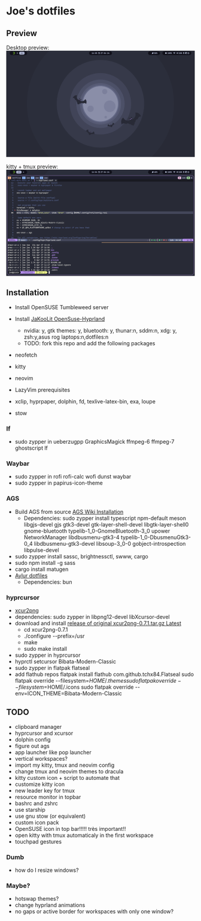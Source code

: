 # Joe's dotfiles

## Preview

Desktop preview:
![Desktop preview](preview/desktop.png)

kitty + tmux preview:
![kitty + tmux preview](preview/kitty_tmux.png)

## Installation

- Install OpenSUSE Tumbleweed server
- Install [JaKooLit OpenSuse-Hyprland](https://github.com/JaKooLit/OpenSuse-Hyprland?fbclid=IwAR3Rzc_MFDQIDP3Ql6kbvQmWMFSuTwKqsiOSk9eQqM9MAaTC34tLbsGomvU)

  - nvidia: y, gtk themes: y, bluetooth: y, thunar:n, sddm:n, xdg: y, zsh:y,asus rog laptops:n,dotfiles:n
  - TODO: fork this repo and add the following packages

- neofetch
- kitty
- neovim
- LazyVim prerequisites
- xclip, hyprpaper, dolphin, fd, texlive-latex-bin, exa, loupe
- stow

### lf

- sudo zypper in ueberzugpp GraphicsMagick ffmpeg-6 ffmpeg-7 ghostscript lf

### Waybar

- sudo zypper in rofi rofi-calc wofi dunst waybar
- sudo zypper in papirus-icon-theme

### AGS

- Build AGS from source [AGS Wiki Installation](https://aylur.github.io/ags-docs/config/installation/)
  - Dependencies: sudo zypper install typescript npm-default meson libgjs-devel gjs gtk3-devel gtk-layer-shell-devel libgtk-layer-shell0 gnome-bluetooth typelib-1_0-GnomeBluetooth-3_0 upower NetworkManager libdbusmenu-gtk3-4 typelib-1_0-DbusmenuGtk3-0_4 libdbusmenu-gtk3-devel libsoup-3_0-0 gobject-introspection libpulse-devel
- sudo zypper install sassc, brightnessctl, swww, cargo
- sudo npm install -g sass
- cargo install matugen
- [Aylur dotfiles](https://github.com/Aylur/dotfiles.git)
  - Dependencies: bun

### hyprcursor

- [xcur2png](https://github.com/eworm-de/xcur2png)
- dependencies: sudo zypper in libpng12-devel libXcursor-devel
- download and install [release of original xcur2png-0.7.1.tar.gz Latest](https://github.com/eworm-de/xcur2png/releases/tag/0.7.1)
  - cd xcur2png-0.7.1
  - ./configure --prefix=/usr
  - make
  - sudo make install
- sudo zypper in hyprcursor
- hyprctl setcursor Bibata-Modern-Classic
- sudo zypper in flatpak flatseal
- add flathub repos
  flatpak install flathub com.github.tchx84.Flatseal
  sudo flatpak override --filesystem=$HOME/.themes
  sudo flatpak override --filesystem=$HOME/.icons
  sudo flatpak override --env=ICON_THEME=Bibata-Modern-Classic

## TODO

- clipboard manager
- hyprcursor and xcursor
- dolphin config
- figure out ags
- app launcher like pop launcher
- vertical workspaces?
- import my kitty, tmux and neovim config
- change tmux and neovim themes to dracula
- kitty custom icon + script to automate that
- customize kitty icon
- new leader key for tmux
- resource monitor in topbar
- bashrc and zshrc
- use starship
- use gnu stow (or equivalent)
- custom icon pack
- OpenSUSE icon in top bar!!!!! très important!!
- open kitty with tmux automaticaly in the first workspace
- touchpad gestures

### Dumb

- how do I resize windows?

### Maybe?

- hotswap themes?
- change hyprland animations
- no gaps or active border for workspaces with only one window?

